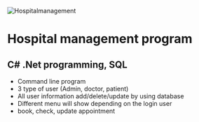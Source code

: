 ![Hospitalmanagement](https://github.com/coding-MJ-dev/HospitalManagement/assets/47417320/bdb3b611-51e4-4c8a-8588-792eb763426f)

# Hospital management program
## C# .Net programming, SQL
- Command line program
- 3 type of user (Admin, doctor, patient)
- All user information add/delete/update by using database 
- Different menu will show depending on the login user
- book, check, update appointment
  
